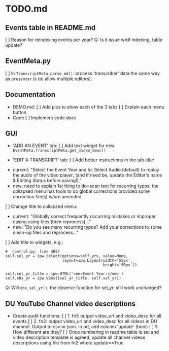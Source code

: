 # TODO.md

## Events table in README.md
[ ] Reason for reindexing events per year?
Q: Is it issue w/df indexing, table update?


## EventMeta.py
[ ] In `TranscriptMeta.parse_md()`: process 'transcriber' data the same way  
 as `presenter` is (to allow multiple editors).


## Documentation
* DEMO.md:
[ ] Add pics to show each of the 3 tabs
[ ] Explain each menu button
* Code
[ ] Implement code docs


## GUI
* 'ADD AN EVENT' tab:
[ ] Add text widget for new `EventMeta.TranscriptMeta.get_video_desc()` 


* 'EDIT A TRANSCRIPT' tab:
[ ] Add better instructions in the tab title:
- current: "Select the Event Year and Id; Select Audio (default) to replay the audio of 
  the video player; (and if need be, update the Editor's name & Editing Status before saving!)."
- new: need to explain 1st thing to do=scan text for recurring typos: the collapsed menu has 
  tools to do global corrections provided some correction file(s) is/are amended.

[ ] Change title to collapsed menu: 
- current: "Globally correct frequently occurring mistakes or improper casing using files (then reprocess)..."
- new: "Do you see many recurring typos? Add your corrections to some clean-up files and reprocess..."

[ ] Add title to widgets, e.g.:
```
#  control.py, line 405?
self.sel_yr = ipw.Select(options=self.yrs, value=None,
                         layout=ipw.Layout(width='55px',
                                           height='90px'))
                                                       
self.sel_yr_title = ipw.HTML('<em>Event Year:</em>')
self.vbx_yr = ipw.VBox([sel_yr_title, self.sel_yr])
```
Q: Will `obs_sel_yr()`, the observe function for sel_yr, still work unchanged?


## DU YouTube Channel video descriptions
* Create audit functions:
[ ] 1. fn1: output video_url and video_desc for all events
[ ] 2. fn2: output video_url and video_desc for all videos in DU channel.
    Output to csv or json. In pd, add column 'update' (bool)
[ ] 3. How different are they?
[ ] Once numbering in readme table is set and video description template is
    agreed, update all channel videos descriptions using file from fn2 where update==True
